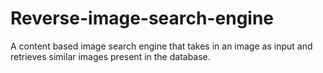 # Reverse-image-search-engine
A content based image search engine that takes in an image as input and retrieves similar images present in the database.
